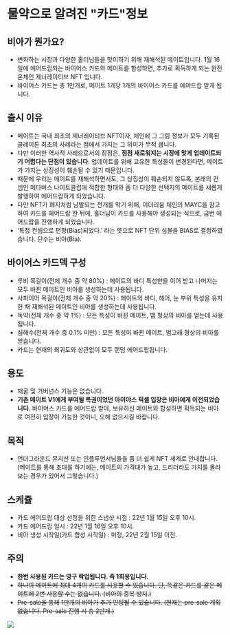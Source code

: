 # 물약으로 알려진 "카드"정보

## 비아가 뭔가요? <a href="#5350" id="5350"></a>

* 변화하는 시장과 다양한 홀더님들을 맞이하기 위해 재해석된 메이트입니다. 1월 16일에 에어드랍되는 바이어스 카드와 메이트를 합성하면, 추가로 획득하게 되는 완전 온체인 제너레이티브 NFT 입니다.
* 바이어스 카드는 총 1만개로, 메이트 1개당 1개의 바이어스 카드를 에어드랍 받게 됩니다.

## 출시 이유 <a href="#afa8" id="afa8"></a>

* 메이트는 국내 최초의 제너레이티브 NFT이자, 체인에 그 그림 정보가 모두 기록된 클레이튼 최초의 사례라는 점에서 가지는 그 의미가 무척 큽니다.
* 다만 이러한 역사적 사례으로서의 장점은, **점점 새로워지는 시장에 맞게 업데이트되기 어렵다는 단점이 있습니다**. 업데이트를 위해 고유한 특성들이 변경된다면, 메이트가 가지는 상징성이 훼손될 수 있기 때문입니다.
* 때문에 우리는 메이트를 재해석하면서도, 그 상징성이 훼손되지 않도록, 본래의 컨셉인 메타버스 나이트클럽에 적합한 형태와 좀 더 다양한 선택지의 메이트를 새롭게 발행하여 에어드랍하게 되었습니다.
* 다만 NFT가 폐지처럼 남발되는 전개를 막기 위해, 이더리움 체인의 MAYC을 참고하여 카드를 에어드랍 한 뒤에, 홀더님이 카드를 사용해야 생성되는 식으로, 금번 에어드랍을 진행하게 되었습니다.
* ‘특정 컨셉으로 편향(Bias)되었다.’ 라는 뜻으로 NFT 단위 심볼을 BIAS로 결정하였습니다. 단수는 비아(Bia).

## 바이어스 카드덱 구성 <a href="#4957" id="4957"></a>

* 루비 목걸이(전체 개수 중 약 80%) : 메이트의 바디 특성만을 이어 받고 나머지는 모두 바뀐 메이트인 비아를 생성하는데 사용됩니다.
* 사파이어 목걸이(전체 개수 중 약 20%) : 메이트의 바디, 헤어, 눈 부위 특성을 유지한 채 재해석된 메이트인 비아를 생성하는데 사용됩니다.
* 독약(전체 개수 중 약 1%) : 모든 특성이 바뀐 메이트, 뱀 형상의 비아를 얻는데 사용됩니다.
* 심해수(전체 개수 중 0.1% 미만) : 모든 특성이 바뀐 메이트, 범고래 형상의 비아를 얻습니다.
* 카드는 현재의 희귀도와 상관없이 모두 랜덤 에어드랍됩니다.

## 용도 <a href="#af1f" id="af1f"></a>

* 채굴 및 거버넌스 기능은 없습니다.
* **기존 메이트 V1에게 부여될 특권이었던 아이야스 픽셀 입장은 비아에게 이전되었습니다.** 바이어스 카드를 에어드랍 받아, 보유하신 메이트와 합성하면 획득되는 비아로 여전히 입장이 가능한 것이니, 오해 없으시길 바랍니다.

## 목적 <a href="#ef2a" id="ef2a"></a>

* 언더그라운드 뮤지션 또는 인플루언서님들을 좀 더 쉽게 NFT 세계로 안내합니다. (메이트를 통해 초대를 하기에는, 메이트의 가격대가 높고, 드리더라도 가치를 몰라보는 경우가 있어서 그렇습니다.)

## 스케쥴 <a href="#95d6" id="95d6"></a>

* 카드 에어드랍 대상 선정을 위한 스냅샷 시점 : 22년 1월 15일 오후 10시.
* 카드 에어드랍 일시 : 22년 1월 16일 오후 10시.
* 비아 생성 시작일(카드 합성 시작일) : 미정, 22년 2월 15일 이전.

## 주의 <a href="#b7ad" id="b7ad"></a>

* **한번 사용된 카드는 영구 락업됩니다. 즉 1회용입니다.**
* ~~하나의 메이트에 최대 4개의 카드를 사용할 수 있습니다. 단, 똑같은 카드를 같은 메이트에 2번 사용할 수는 없습니다. (비아의 중복 방지.)~~
* ~~Pre-sale을 통해 1만개의 비아가 추가 민팅될 수 있습니다. (현재는 pre-sale 계획 없습니다. Pre-sale 진행 시 총 2만개.)~~



![](https://miro.medium.com/max/500/1\*\_hpufQ3Go4TUKvHeVSTHiQ.png)


